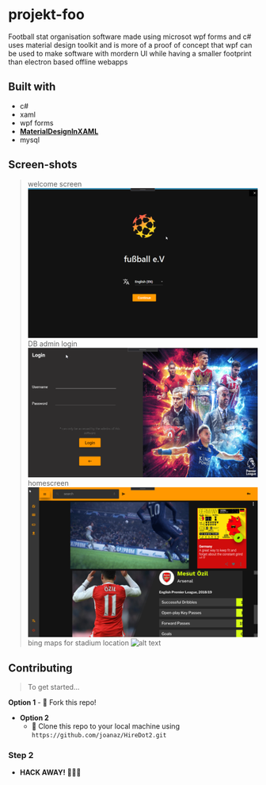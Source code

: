 # projekt-foo
Football stat organisation software made using microsot wpf forms and c#
uses material design toolkit  and is more of a proof of concept that wpf can be used to make software with mordern UI while having a smaller footprint than electron based offline webapps
## Built with
- c#
- xaml
- wpf forms
- <a href="https://github.com/MaterialDesignInXAML/MaterialDesignInXamlToolkit" target="_blank">**MaterialDesignInXAML**</a> 
- mysql
## Screen-shots
>welcome screen
![alt text](https://github.com/AmolDerickSoans/projekt-foo/blob/master/Resources/unqQy5lWKs.png?raw=true)
>DB admin login
![alt text](https://github.com/AmolDerickSoans/projekt-foo/blob/master/Resources/MVwti8r80J.png?raw=true)
>homescreen
![alt text](https://github.com/AmolDerickSoans/projekt-foo/blob/master/Resources/3ygAUb7Ji9.png?raw=true)
>bing maps for stadium location
![alt text](https://github.com/AmolDerickSoans/projekt-foo/blob/master/Resources/trNHXS5yUp.png?raw=true)


## Contributing

> To get started...


**Option 1**
    - 🍴 Fork this repo!

- **Option 2**
    - 👯 Clone this repo to your local machine using `https://github.com/joanaz/HireDot2.git`

### Step 2

- **HACK AWAY!** 🔨🔨🔨
